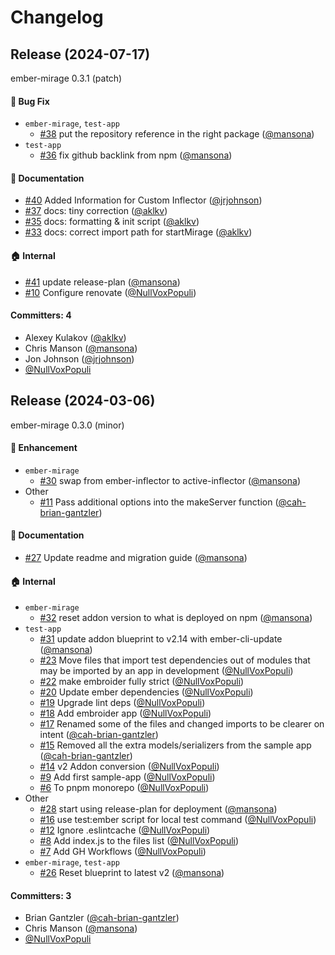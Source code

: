 # Changelog

## Release (2024-07-17)

ember-mirage 0.3.1 (patch)

#### :bug: Bug Fix
* `ember-mirage`, `test-app`
  * [#38](https://github.com/bgantzler/ember-mirage/pull/38) put the repository reference in the right package ([@mansona](https://github.com/mansona))
* `test-app`
  * [#36](https://github.com/bgantzler/ember-mirage/pull/36) fix github backlink from npm ([@mansona](https://github.com/mansona))

#### :memo: Documentation
* [#40](https://github.com/bgantzler/ember-mirage/pull/40) Added Information for Custom Inflector ([@jrjohnson](https://github.com/jrjohnson))
* [#37](https://github.com/bgantzler/ember-mirage/pull/37) docs: tiny correction ([@aklkv](https://github.com/aklkv))
* [#35](https://github.com/bgantzler/ember-mirage/pull/35) docs: formatting & init script ([@aklkv](https://github.com/aklkv))
* [#33](https://github.com/bgantzler/ember-mirage/pull/33) docs: correct import path for startMirage ([@aklkv](https://github.com/aklkv))

#### :house: Internal
* [#41](https://github.com/bgantzler/ember-mirage/pull/41) update release-plan ([@mansona](https://github.com/mansona))
* [#10](https://github.com/bgantzler/ember-mirage/pull/10) Configure renovate ([@NullVoxPopuli](https://github.com/NullVoxPopuli))

#### Committers: 4
- Alexey Kulakov ([@aklkv](https://github.com/aklkv))
- Chris Manson ([@mansona](https://github.com/mansona))
- Jon Johnson ([@jrjohnson](https://github.com/jrjohnson))
- [@NullVoxPopuli](https://github.com/NullVoxPopuli)

## Release (2024-03-06)

ember-mirage 0.3.0 (minor)

#### :rocket: Enhancement
* `ember-mirage`
  * [#30](https://github.com/bgantzler/ember-mirage/pull/30) swap from ember-inflector to active-inflector ([@mansona](https://github.com/mansona))
* Other
  * [#11](https://github.com/bgantzler/ember-mirage/pull/11) Pass additional options into the makeServer function ([@cah-brian-gantzler](https://github.com/cah-brian-gantzler))

#### :memo: Documentation
* [#27](https://github.com/bgantzler/ember-mirage/pull/27) Update readme and migration guide ([@mansona](https://github.com/mansona))

#### :house: Internal
* `ember-mirage`
  * [#32](https://github.com/bgantzler/ember-mirage/pull/32) reset addon version to what is deployed on npm ([@mansona](https://github.com/mansona))
* `test-app`
  * [#31](https://github.com/bgantzler/ember-mirage/pull/31) update addon blueprint to v2.14 with ember-cli-update ([@mansona](https://github.com/mansona))
  * [#23](https://github.com/bgantzler/ember-mirage/pull/23) Move files that import test dependencies out of modules that may be imported by an app in development ([@NullVoxPopuli](https://github.com/NullVoxPopuli))
  * [#22](https://github.com/bgantzler/ember-mirage/pull/22) make embroider fully strict ([@NullVoxPopuli](https://github.com/NullVoxPopuli))
  * [#20](https://github.com/bgantzler/ember-mirage/pull/20) Update ember dependencies ([@NullVoxPopuli](https://github.com/NullVoxPopuli))
  * [#19](https://github.com/bgantzler/ember-mirage/pull/19) Upgrade lint deps ([@NullVoxPopuli](https://github.com/NullVoxPopuli))
  * [#18](https://github.com/bgantzler/ember-mirage/pull/18) Add embroider app ([@NullVoxPopuli](https://github.com/NullVoxPopuli))
  * [#17](https://github.com/bgantzler/ember-mirage/pull/17) Renamed some of the files and changed imports to be clearer on intent ([@cah-brian-gantzler](https://github.com/cah-brian-gantzler))
  * [#15](https://github.com/bgantzler/ember-mirage/pull/15) Removed all the extra models/serializers from the sample app ([@cah-brian-gantzler](https://github.com/cah-brian-gantzler))
  * [#14](https://github.com/bgantzler/ember-mirage/pull/14) v2 Addon conversion ([@NullVoxPopuli](https://github.com/NullVoxPopuli))
  * [#9](https://github.com/bgantzler/ember-mirage/pull/9) Add first sample-app ([@NullVoxPopuli](https://github.com/NullVoxPopuli))
  * [#6](https://github.com/bgantzler/ember-mirage/pull/6) To pnpm monorepo ([@NullVoxPopuli](https://github.com/NullVoxPopuli))
* Other
  * [#28](https://github.com/bgantzler/ember-mirage/pull/28) start using release-plan for deployment ([@mansona](https://github.com/mansona))
  * [#16](https://github.com/bgantzler/ember-mirage/pull/16) use test:ember script for local test command ([@NullVoxPopuli](https://github.com/NullVoxPopuli))
  * [#12](https://github.com/bgantzler/ember-mirage/pull/12) Ignore .eslintcache ([@NullVoxPopuli](https://github.com/NullVoxPopuli))
  * [#8](https://github.com/bgantzler/ember-mirage/pull/8) Add index.js to the files list ([@NullVoxPopuli](https://github.com/NullVoxPopuli))
  * [#7](https://github.com/bgantzler/ember-mirage/pull/7) Add GH Workflows ([@NullVoxPopuli](https://github.com/NullVoxPopuli))
* `ember-mirage`, `test-app`
  * [#26](https://github.com/bgantzler/ember-mirage/pull/26) Reset blueprint to latest v2 ([@mansona](https://github.com/mansona))

#### Committers: 3
- Brian Gantzler ([@cah-brian-gantzler](https://github.com/cah-brian-gantzler))
- Chris Manson ([@mansona](https://github.com/mansona))
- [@NullVoxPopuli](https://github.com/NullVoxPopuli)
